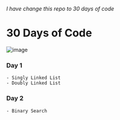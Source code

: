 _I have change this repo to 30 days of code_

# 30 Days of Code 
![image](https://media2.giphy.com/media/HscDLzkO8EOTmgkhQP/200w.webp?cid=ecf05e47uc4zndk62m7rjif47a26xkatrpxm7zhe14qbzy0u&rid=200w.webp&ct=g)

### Day 1
    - Singly Linked List
    - Doubly Linked List
### Day 2
    - Binary Search

